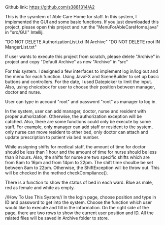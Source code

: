 Github link: https://github.com/s3881314/A2

This is the sysmtem of Able Care Home for staff. In this system, I implemented the GUI and some basic functions. If you just downloaded this project, please open this project and run the "MenuForAbleCareHome.java" in "src/GUI" Intellij.

"DO NOT DELETE AuthorizationList.txt IN Archive"
"DO NOT DELETE root IN MangerList.txt"

If user wants to execute this project from scratch, please delete "Archive" in project and copy "Default Archive" as new "Archive" in "src"

For this system. I designed a few interfaces to implement log in/log out and the menu for each function. Using JavaFX and SceneBuilder to set up basic buttons and controllers. For the date, I used Datepicker to limit the input. Also, using choicebox for user to choose their position between manager, doctor and nurse.

User can type in account "root" and password "root" as manager to log in.

In the system, user can add manager, doctor, nurse and resident with proper authorization. Otherwise, the authorization exception will be catched. Also, there are some functions could only be execute by some staff. For example, only manager can add staff or resident to the system, only nurse can move resident to other bed, only doctor can attach and update prescription to patient via bed number.

While assigning shifts for medical staff, the amount of time for doctor should be less than 1 hour and the amount of time for nurse should be less than 8 hours. Also, the shifts for nurse are two specific shifts which are from 8am to 16pm and from 14pm to 22pm. The shift time shoulbe be set between 8am to 22pm. Otherwise, the ShiftException will be throw out. This will be checked in the method checkCompliance().

There is a function to show the status of bed in each ward. Blue as male, red as female and white as empty.

//How To Use This System//
In the login page, choose position and type in ID and password to get into the system. Choose the function which user would like to execute and fill in the information. On the right side of the page, there are two rows to show the current user position and ID. All the related files will be saved in Archive folder to store.
